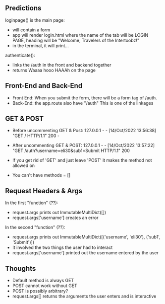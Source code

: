 ## Predictions
loginpage() is the main page:
- will contain a form
- app will render login.html where the name of the tab will be LOGIN PAGE, heading will be "Welcome, Travelers of the Intertoobz!"
- in the terminal, it will print...

authenticate():
- links the /auth in the front and backend together
- returns Waaaa hooo HAAAh on the page

## Front-End and Back-End
- Front End: When you submit the form, there will be a form tag of /auth.
- Back-End: the app.route also have "/auth" This is one of the linkages

## GET & POST
- Before uncommenting GET & Post:
127.0.0.1 - - [14/Oct/2022 13:56:38] "GET / HTTP/1.1" 200 -

- After uncommenting GET & POST:
127.0.0.1 - - [14/Oct/2022 13:57:22] "GET /auth?username=eli30&sub1=Submit HTTP/1.1" 200

- If you get rid of 'GET' and just leave 'POST' it makes the method not allowed on  
- You can't have methods = []

## Request Headers & Args
In the first "function" (??):
- request.args prints out ImmutableMultiDict([])
- request.args['username'] creates an error

In the second "function" (??):
- request.args prints out ImmutableMultiDict([('username', 'eli30'), ('sub1', 'Submit')])
- It involved the two things the user had to interact
- request.args['username'] printed out the username entered by the user

## Thoughts
- Default method is always GET
- POST cannot work without GET
- POST is possibly arbitrary?
- request.args[] returns the arguments the user enters and is interactive 
